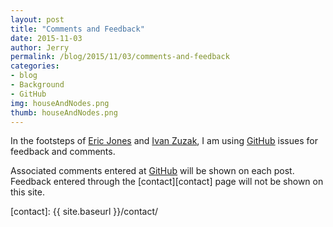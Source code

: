 ```yaml
---
layout: post
title: "Comments and Feedback"
date: 2015-11-03
author: Jerry
permalink: /blog/2015/11/03/comments-and-feedback
categories:
- blog
- Background
- GitHub
img: houseAndNodes.png
thumb: houseAndNodes.png
---
```

In the footsteps of [Eric Jones][erjjones.github.io] and
[Ivan Zuzak][ivanzuzak], I am using
[GitHub][github] issues for feedback and comments.

Associated comments entered at [GitHub][github] will be shown on each
post. Feedback entered through the
[contact][contact] page will not be
shown on this site.

[erjjones.github.io]: http://erjjones.github.io/blog/How-I-built-my-blog-in-one-day/
[ivanzuzak]: http://ivanzuzak.info/2011/02/18/github-hosted-comments-for-github-hosted-blogs.html
[github]: https://github.com
[contact]: {{ site.baseurl }}/contact/ 

